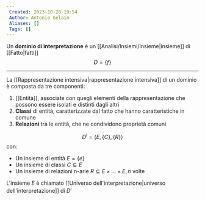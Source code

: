 ```yaml
---
 Created: 2023-10-28 19:54
 Author: Antonio Gelain
 Aliases: []
 Tags: []
---
```


Un **dominio di interpretazione** è un [[Analisi/Insiemi/Insieme|insieme]] di [[Fatto|fatti]]
$$D = \{ f \}$$

---

La [[Rappresentazione intensiva|rappresentazione intensiva]] di un dominio è composta da tre componenti:
1. [[Entità]], associate con quegli elementi della rappresentazione che possono essere isolati e distinti dagli altri
2. **Classi** di entità, caratterizzate dal fatto che hanno caratteristiche in comune
3. **Relazioni** tra le entità, che ne condividono proprietà comuni

$$D^{i} = \langle E, \{ C \}, \{ R \} \rangle$$
con:
- Un insieme di entità $E = \{ e \}$
- Un insieme di classi $C \subseteq E$
- Un insieme di relazioni n-arie $R \subseteq E \times ... \times E, n \text{ volte}$

L'insieme $E$ è chiamato [[Universo dell'interpretazione|universo dell'interpretazione]] di $D^{i}$